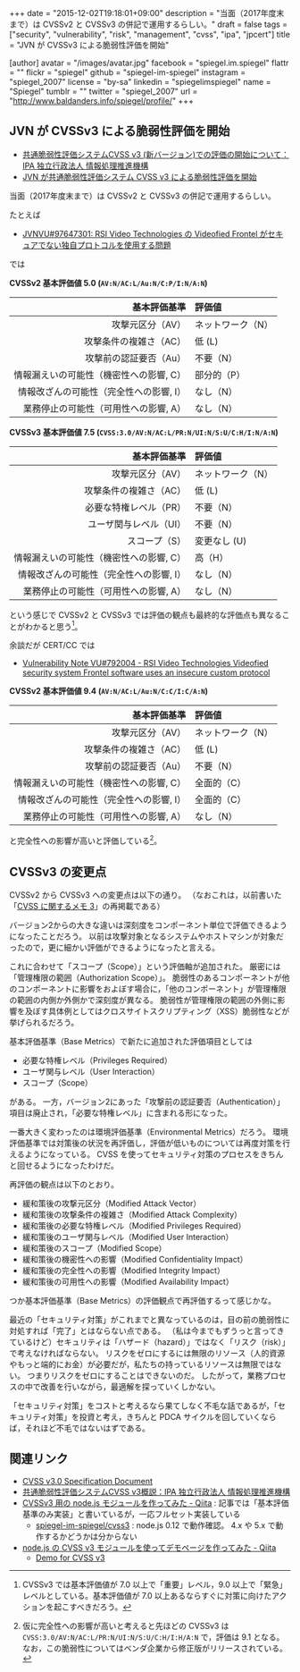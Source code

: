 +++
date = "2015-12-02T19:18:01+09:00"
description = "当面（2017年度末まで）は CVSSv2 と CVSSv3 の併記で運用するらしい。"
draft = false
tags = ["security", "vulnerability", "risk", "management", "cvss", "ipa", "jpcert"]
title = "JVN が CVSSv3 による脆弱性評価を開始"

[author]
  avatar = "/images/avatar.jpg"
  facebook = "spiegel.im.spiegel"
  flattr = ""
  flickr = "spiegel"
  github = "spiegel-im-spiegel"
  instagram = "spiegel_2007"
  license = "by-sa"
  linkedin = "spiegelimspiegel"
  name = "Spiegel"
  tumblr = ""
  twitter = "spiegel_2007"
  url = "http://www.baldanders.info/spiegel/profile/"
+++

## JVN が CVSSv3 による脆弱性評価を開始

- [共通脆弱性評価システムCVSS v3 (新バージョン)での評価の開始について：IPA 独立行政法人 情報処理推進機構](http://www.ipa.go.jp/security/vuln/SeverityLevel3.html)
- [JVN が共通脆弱性評価システム CVSS v3 による脆弱性評価を開始](https://www.jpcert.or.jp/press/2015/20151201-CVSSv3.html)

当面（2017年度末まで）は CVSSv2 と CVSSv3 の併記で運用するらしい。

たとえば

- [JVNVU#97647301: RSI Video Technologies の Videofied Frontel がセキュアでない独自プロトコルを使用する問題](http://jvn.jp/vu/JVNVU97647301/)

では

**CVSSv2 基本評価値 5.0 (`AV:N/AC:L/Au:N/C:P/I:N/A:N`)**

| 基本評価基準                            | 評価値            |
|----------------------------------------:|:------------------|
| 攻撃元区分（AV）                        | ネットワーク（N） |
| 攻撃条件の複雑さ（AC）                  | 低 (L)            |
| 攻撃前の認証要否（Au）                  | 不要（N）         |
| 情報漏えいの可能性（機密性への影響, C） | 部分的（P）       |
| 情報改ざんの可能性（完全性への影響, I） | なし（N）         |
| 業務停止の可能性（可用性への影響, A）   | なし（N）         |


**CVSSv3 基本評価値 7.5 (`CVSS:3.0/AV:N/AC:L/PR:N/UI:N/S:U/C:H/I:N/A:N`)**

| 基本評価基準                            | 評価値            |
|----------------------------------------:|:------------------|
| 攻撃元区分（AV）                        | ネットワーク（N） |
| 攻撃条件の複雑さ（AC）                  | 低 (L)            |
| 必要な特権レベル（PR）                  | 不要（N）         |
| ユーザ関与レベル（UI）                  | 不要（N）         |
| スコープ（S）                           | 変更なし (U)      |
| 情報漏えいの可能性（機密性への影響, C） | 高（H）           |
| 情報改ざんの可能性（完全性への影響, I） | なし（N）         |
| 業務停止の可能性（可用性への影響, A）   | なし（N）         |

という感じで CVSSv2 と CVSSv3 では評価の観点も最終的な評価点も異なることがわかると思う[^a]。

[^a]: CVSSv3 では基本評価値が 7.0 以上で「重要」レベル，9.0 以上で「緊急」レベルとしている。基本評価値が 7.0 以上あるならすぐに対策に向けたアクションを起こすべきだろう。

余談だが CERT/CC では

- [Vulnerability Note VU#792004 - RSI Video Technologies Videofied security system Frontel software uses an insecure custom protocol](http://www.kb.cert.org/vuls/id/792004)

**CVSSv2 基本評価値 9.4 (`AV:N/AC:L/Au:N/C:C/I:C/A:N`)**

| 基本評価基準                            | 評価値            |
|----------------------------------------:|:------------------|
| 攻撃元区分（AV）                        | ネットワーク（N） |
| 攻撃条件の複雑さ（AC）                  | 低 (L)            |
| 攻撃前の認証要否（Au）                  | 不要（N）         |
| 情報漏えいの可能性（機密性への影響, C） | 全面的（C）       |
| 情報改ざんの可能性（完全性への影響, I） | 全面的（C）       |
| 業務停止の可能性（可用性への影響, A）   | なし（N）         |

と完全性への影響が高いと評価している[^b]。

[^b]: 仮に完全性への影響が高いと考えると先ほどの CVSSv3 は `CVSS:3.0/AV:N/AC:L/PR:N/UI:N/S:U/C:H/I:H/A:N` で，評価は 9.1 となる。なお，この脆弱性についてはベンダ企業から修正版がリリースされている。

## CVSSv3 の変更点

CVSSv2 から CVSSv3 への変更点は以下の通り。
（なおこれは，以前書いた「[CVSS に関するメモ 3](http://www.baldanders.info/spiegel/log2/000864.shtml)」の再掲載である）

バージョン2からの大きな違いは深刻度をコンポーネント単位で評価できるようになったことだろう。
以前は攻撃対象となるシステムやホストマシンが対象だったので，更に細かい評価ができるようになったと言える。

これに合わせて「スコープ（Scope）」という評価軸が追加された。
厳密には「管理権限の範囲（Authorization Scope）」。
脆弱性のあるコンポーネントが他のコンポーネントに影響をおよぼす場合に，「他のコンポーネント」が管理権限の範囲の内側か外側かで深刻度が異なる。
脆弱性が管理権限の範囲の外側に影響を及ぼす具体例としてはクロスサイトスクリプティング（XSS）脆弱性などが挙げられるだろう。

基本評価基準（Base Metrics）で新たに追加された評価項目としては


- 必要な特権レベル（Privileges Required）
- ユーザ関与レベル（User Interaction）
- スコープ（Scope）

がある。
一方，バージョン2にあった「攻撃前の認証要否（Authentication）」項目は廃止され，「必要な特権レベル」に含まれる形になった。

一番大きく変わったのは環境評価基準（Environmental Metrics）だろう。
環境評価基準では対策後の状況を再評価し，評価が低いものについては再度対策を行えるようになっている。
CVSS を使ってセキュリティ対策のプロセスをきちんと回せるようになったわけだ。

再評価の観点は以下のとおり。


- 緩和策後の攻撃元区分（Modified Attack Vector）
- 緩和策後の攻撃条件の複雑さ（Modified Attack Complexity）
- 緩和策後の必要な特権レベル（Modified Privileges Required）
- 緩和策後のユーザ関与レベル（Modified User Interaction）
- 緩和策後のスコープ（Modified Scope）
- 緩和策後の機密性への影響（Modified Confidentiality Impact）
- 緩和策後の完全性への影響（Modified Integrity Impact）
- 緩和策後の可用性への影響（Modified Availability Impact）

つか基本評価基準（Base Metrics）の評価観点で再評価するって感じかな。

最近の「セキュリティ対策」がこれまでと異なっているのは，目の前の脆弱性に対処すれば「完了」とはならない点である。
（私は今までもずうっと言ってきているけど）セキュリティは「ハザード（hazard）」ではなく「リスク（risk）」で考えなければならない。
リスクをゼロにするには無限のリソース（人的資源やもっと端的にお金）が必要だが，私たちの持っているリソースは無限ではない。
つまりリスクをゼロにすることはできないのだ。
したがって，業務プロセスの中で改善を行いながら，最適解を探っていくしかない。

「セキュリティ対策」をコストと考えるなら果てしなく不毛な話であるが，「セキュリティ対策」を投資と考え，きちんと PDCA サイクルを回していくならば，それほど不毛ではないはずである。

## 関連リンク

- [CVSS v3.0 Specification Document](https://www.first.org/cvss/specification-document)
- [共通脆弱性評価システムCVSS v3概説：IPA 独立行政法人 情報処理推進機構](http://www.ipa.go.jp/security/vuln/CVSSv3.html)
- [CVSSv3 用の node.js モジュールを作ってみた - Qiita](http://qiita.com/spiegel-im-spiegel/items/d6fe10d3df92b9d8556b) : 記事では「基本評価基準のみ実装」と書いているが，一応フルセット実装している
    - [spiegel-im-spiegel/cvss3](https://github.com/spiegel-im-spiegel/cvss3) : node.js 0.12 で動作確認。 4.x や 5.x で動作するかどうかは分からない
- [node.js の CVSS v3 モジュールを使ってデモページを作ってみた - Qiita](http://qiita.com/spiegel-im-spiegel/items/f2db3759b957206d4521)
    - [Demo for CVSS v3](http://www.baldanders.info/spiegel/archive/cvss/cvss3.html)
